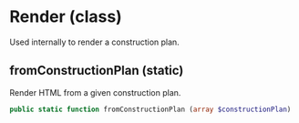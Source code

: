 # Render (class)

Used internally to render a construction plan.

## fromConstructionPlan (static)

Render HTML from a given construction plan.

```php
public static function fromConstructionPlan (array $constructionPlan)
```
